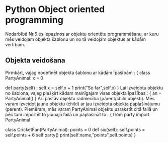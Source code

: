 # Python Object oriented programming
Nodarbībā Nr.6 es iepazinos ar objektu orientētu programmēšanu, ar kuru mēs veidojam objekta šablonu un no tā veidojam objektus ar kādām vērtībām.

## Objekta veidošana
Pirmkārt, vajag nodefinēt objekta šablonu ar kādām īpašībām :
{
class PartyAnimal:
   x = 0

   def party(self) :
     self.x = self.x + 1
     print("So far",self.x)
}
Lai izveidotu objektu no šablona, vajag piešķirt kādam mainīgajam visas objekta īpašības :
{
an = PartyAnimal()
}
Arī pastāv objektu radniecība (parent/child objekti). Mēs varam izveidot jaunu objektu (child) ar jau izveidota objekta paplašinājumu (parent). Piemēram, mēs varam PartyAnimal objektu uzrakstīt citā failā un pēc tam importēt to jaunajā failā un paplašināt to : 
{
from party import PartyAnimal

class CricketFan(PartyAnimal):
   points = 0
   def six(self):
      self.points = self.points + 6
      self.party()
      print(self.name,"points",self.points)
}
